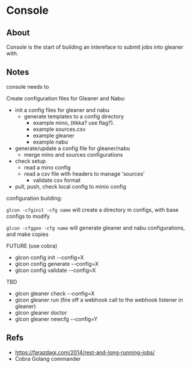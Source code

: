 # Console

## About

Console is the start of building an intereface to submit jobs into gleaner with.

## Notes

console needs to 

Create configuration files for Gleaner and Nabu:
* init a config files for gleaner and nabu
  * generate templates to a config directory 
    * example mino, (tikka? use flag?).
    * example sources.csv
    * example gleaner
    * example nabu
* generate/update a config file for gleaner/nabu
  * merge mino and sources configurations
* check setup
  * read a mino config
  * read a csv file with headers to manage 'sources'
    * validate csv format
* pull, push, check local config to minio config

configuration building:

`glcon -cfginit -cfg name`
will create a directory in configs, with base configs to modify

`glcon -cfggen -cfg name`
will generate gleaner and nabu configurations, and make copies 


FUTURE (use cobra)

* glcon config init --config=X 
* glcon config generate --config=X
* glcon config validate --config=X

TBD
* glcon gleaner check --config=X  
* glcon gleaner run   (fire off a webhook call to the webhook listener in gleaner)
* glcon gleaner doctor
*  glcon gleaner newcfg --config=Y


## Refs

* https://farazdagi.com/2014/rest-and-long-running-jobs/ 
* Cobra Golang commander
